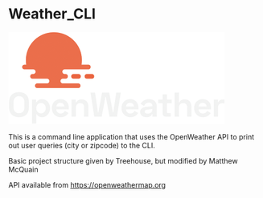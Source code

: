# Weather_CLI

![OpenWeather Logo](./img/openweather.png)

This is a command line application that uses the OpenWeather API to print out user queries (city or zipcode) to the CLI. 

Basic project structure given by Treehouse, but modified by Matthew McQuain

API available from https://openweathermap.org